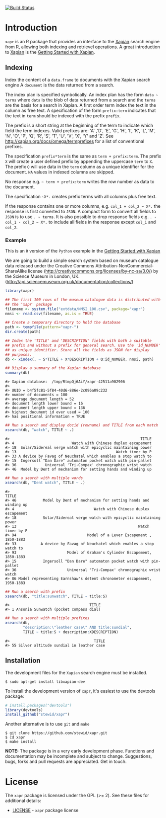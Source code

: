 [![Build Status](https://travis-ci.org/stewid/xapr.png)](https://travis-ci.org/stewid/xapr)

# Introduction

`xapr` is an R package that provides an interface to the
[Xapian](http://xapian.org/) search engine from R, allowing both
indexing and retrievel operations. A great introduction to
[Xapian](http://xapian.org/) is the
[Getting Started with Xapian](http://getting-started-with-xapian.readthedocs.org/en/latest/).

## Indexing

Index the content of a `data.frame` to documents with the Xapian
search engine A `document` is the data returned from a search.

The index plan is specified symbolically. An index plan has the form
`data ~ terms` where `data` is the blob of data returned from a search
and the `terms` are the basis for a search in Xapian. A first order
term index the text in the column as free text. A specification of the
form `prefix:term` indicates that the text in `term` should be
indexed with the prefix `prefix`.

The prefix is a short string at the beginning of the term to indicate
which field the term indexes. Valid prefixes are: 'A' ,'D', 'E', 'G',
'H', 'I', 'K', 'L', 'M', 'N', 'O', 'P', 'Q', 'R', 'S', 'T', 'U', 'V',
'X', 'Y' and 'Z'. See http://xapian.org/docs/omega/termprefixes for a
list of conventional prefixes.

The specification `prefix*term` is the same as `term +
prefix:term`. The prefix `X` will create a user defined prefix by
appending the uppercase `term` to `X`. The prefix `Q` will use data
in the `term` column as a unique identifier for the document. `NA`
values in indexed columns are skipped.

No response e.g. `~ term + prefix:term` writes the row number as
data to the document.

The specification `~X*.` creates prefix terms with all columns plus
free text.

If the response contains one or more columns, e.g. `col_1 + col_2 ~
X*.` the response is first converted to `JSON`. A compact form to
convert all fields to `JSON` is to use `. ~ terms`. It is also
possible to drop response fields e.g. `. - col_1 - col_2 ~ X*.` to
include all fields in the response except `col_1` and `col_2`.

### Example

This is an `R` version of the `Python` example in the
[Getting Started with Xapian](http://getting-started-with-xapian.readthedocs.org/en/latest/practical_example/index.html)

We are going to build a simple search system based on museum catalogue
data released under the Creative Commons Attribution-NonCommercial-
ShareAlike license (http://creativecommons.org/licenses/by-nc-sa/3.0/)
by the Science Museum in London, UK.
(http://api.sciencemuseum.org.uk/documentation/collections/)


```r
library(xapr)

## The first 100 rows of the museum catalogue data is distributed with
## the 'xapr' package
filename <- system.file("extdata/NMSI_100.csv", package="xapr")
nmsi <- read.csv(filename, as.is = TRUE)

## Create a temporary directory to hold the database
path <- tempfile(pattern="xapr-")
dir.create(path)

## Index the 'TITLE' and 'DESCRIPTION' fields with both a suitable
## prefix and without a prefix for general search. Use the 'id_NUMBER'
## as unique identifier. Store all the fields as JSON for display
## purposes.
db <- xindex(. ~ S*TITLE + X*DESCRIPTION + Q:id_NUMBER, nmsi, path)

## Display a summary of the Xapian database
summary(db)
```

```
#> Xapian database:  /tmp/RtmpQj6AiY/xapr-42511a902906 
#> 
#> UUID = b4f5fc81-5f84-40d6-886e-2c096a09c232 
#> number of documents = 100 
#> average document length = 52 
#> document length lower bound = 16 
#> document length upper bound = 136 
#> highest document id ever used = 100 
#> has positional information = TRUE
```

```r
## Run a search and display docid (rowname) and TITLE from each match
xsearch(db, "watch", TITLE ~ .)
```

```
#>                                                           TITLE
#> 4                          Watch with Chinese duplex escapement
#> 18  Solar/Sidereal verge watch with epicyclic maintaining power
#> 13                                             Watch timer by P
#> 33 A device by Favag of Neuchatel which enables a stop watch to
#> 15  Ingersoll "Dan Dare" automaton pocket watch with pin-pallet
#> 36             Universal 'Tri-Compax' chronographic wrist watch
#> 46  Model by Dent of mechanism for setting hands and winding up
```

```r
## Run a search with multiple words
xsearch(db, "Dent watch", TITLE ~ .)
```

```
#>                                                                     TITLE
#> 46            Model by Dent of mechanism for setting hands and winding up
#> 4                                    Watch with Chinese duplex escapement
#> 18            Solar/Sidereal verge watch with epicyclic maintaining power
#> 13                                                       Watch timer by P
#> 94                                Model of a Lever Escapement , 1850-1883
#> 33           A device by Favag of Neuchatel which enables a stop watch to
#> 93                       Model of Graham's Cylinder Escapement, 1850-1883
#> 15            Ingersoll "Dan Dare" automaton pocket watch with pin-pallet
#> 36                       Universal 'Tri-Compax' chronographic wrist watch
#> 86 Model representing Earnshaw's detent chronometer escapement, 1950-1883
```

```r
## Run a search with prefix
xsearch(db, "title:sunwatch", TITLE ~ title:S)
```

```
#>                                    TITLE
#> 1 Ansonia Sunwatch (pocket compass dial)
```

```r
## Run a search with multiple prefixes
xsearch(db,
        "description:\"leather case\" AND title:sundial",
        TITLE ~ title:S + description:XDESCRIPTION)
```

```
#>                                      TITLE
#> 55 Silver altitude sundial in leather case
```

## Installation

The development files for the `Xapian` search engine must be
installed.

```
$ sudo apt-get install libxapian-dev
```

To install the development version of `xapr`, it's easiest to use the
devtools package:


```r
# install.packages("devtools")
library(devtools)
install_github("stewid/xapr")
```

Another alternative is to use `git` and `make`

```
$ git clone https://github.com/stewid/xapr.git
$ cd xapr
$ make install
```

**NOTE:** The package is in a very early development phase. Functions
and documentation may be incomplete and subject to
change. Suggestions, bugs, forks and pull requests are
appreciated. Get in touch.

# License

The `xapr` package is licensed under the GPL (>= 2). See these files
for additional details:

- [LICENSE](LICENSE)     - `xapr` package license
